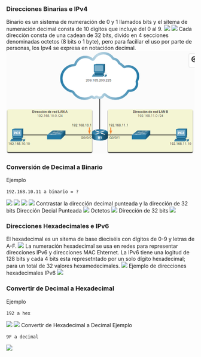 ### Direcciones Binarias e IPv4
Binario es un sistema de numeración de 0 y 1 llamados bits y el sitema de numeración decimal consta de 10 dígitos que incluye del 0 al 9.
![](/img/img_diseño_red/img_deci_bin/num_dec_0-9.png)
![](/img/img_diseño_red/img_deci_bin/binarios.png)
Cada dirección consta de una cadean de 32 bits, divido en 4 secciones denominadas octetos (8 bits o 1 byte), pero para faciliar el uso por parte de personas, los Ipv4 se expresa en notacióon decimal.
![](/img/img_diseño_red/img_deci_bin/notación_decimal.png)
### Conversión de Decimal a Binario
Ejemplo

	192.168.10.11 a binario = ?
![](/img/img_diseño_red/img_deci_bin/ejem_dec_bin1.png)
![](/img/img_diseño_red/img_deci_bin/ejem_dec_bin2.png)
![](/img/img_diseño_red/img_deci_bin/ejem_dec_bin3.png)
![](/img/img_diseño_red/img_deci_bin/ejem_dec_bin4.png)
	Contrastar la dirección decimal punteada y la dirección de 32 bits
	Dirección Decial Punteada
![](/img/img_diseño_red/img_deci_bin/dir_dec_punt.png)
	Octetos
![](/img/img_diseño_red/img_deci_bin/oct.png)
	Dirección de 32 bits
![](/img/img_diseño_red/img_deci_bin/dir_32bist.png)

### Direcciones Hexadecimales e IPv6
El hexadecimal es un sitema de base dieciséis con dígitos de 0-9 y letras de A-F.
![](/img/img_diseño_red/img_hexa_bin/hexa_bin.png)
La numeración hexadecimal se usa en redes para representar direcciones IPv6 y direcciones MAC Ehternet.
La IPv6 tiene una logitud de 128 bits y cada 4 bits esta represetntado por un solo dígito hexadecimal; para un total de 32 valores hexamedecimales.
![](/img/img_diseño_red/img_hexa_bin/ipv6_hexa.png)
Ejemplo de direcciones hexadecimales IPv6
![](/img/img_diseño_red/img_hexa_bin/ejem_hexa_IPv6.png)
### Convertir de Decimal a Hexadecimal
Ejemplo
	
	192 a hex
![](/img/img_diseño_red/img_hexa_bin/ejem1_dec_a_hex.png)
![](/img/img_diseño_red/img_hexa_bin/ejem2_dec_a_hex.png)
Convertir de Hexadecimal a Decimal
Ejemplo

	9F a decimal
![](/img/img_diseño_red/img_hexa_bin/ejem_hex_a_dec.png)
		